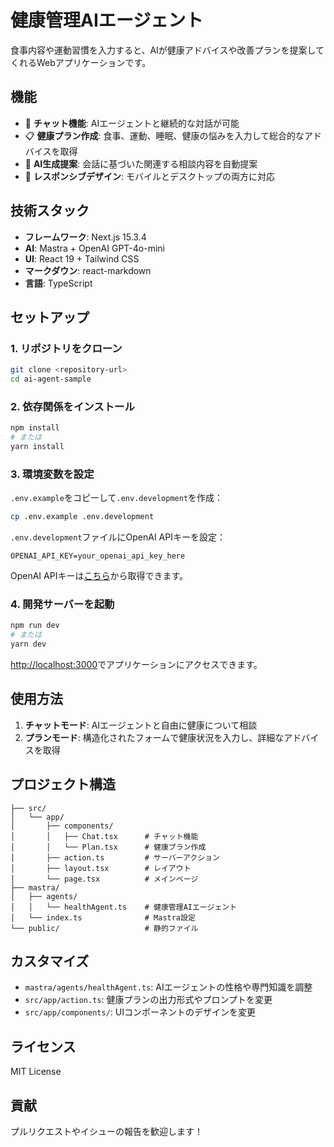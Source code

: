 # 健康管理AIエージェント

食事内容や運動習慣を入力すると、AIが健康アドバイスや改善プランを提案してくれるWebアプリケーションです。

## 機能

- 💬 **チャット機能**: AIエージェントと継続的な対話が可能
- 📋 **健康プラン作成**: 食事、運動、睡眠、健康の悩みを入力して総合的なアドバイスを取得
- 🤖 **AI生成提案**: 会話に基づいた関連する相談内容を自動提案
- 📱 **レスポンシブデザイン**: モバイルとデスクトップの両方に対応

## 技術スタック

- **フレームワーク**: Next.js 15.3.4
- **AI**: Mastra + OpenAI GPT-4o-mini
- **UI**: React 19 + Tailwind CSS
- **マークダウン**: react-markdown
- **言語**: TypeScript

## セットアップ

### 1. リポジトリをクローン

```bash
git clone <repository-url>
cd ai-agent-sample
```

### 2. 依存関係をインストール

```bash
npm install
# または
yarn install
```

### 3. 環境変数を設定

`.env.example`をコピーして`.env.development`を作成：

```bash
cp .env.example .env.development
```

`.env.development`ファイルにOpenAI APIキーを設定：

```plaintext
OPENAI_API_KEY=your_openai_api_key_here
```

OpenAI APIキーは[こちら](https://platform.openai.com/api-keys)から取得できます。

### 4. 開発サーバーを起動

```bash
npm run dev
# または
yarn dev
```

[http://localhost:3000](http://localhost:3000)でアプリケーションにアクセスできます。

## 使用方法

1. **チャットモード**: AIエージェントと自由に健康について相談
2. **プランモード**: 構造化されたフォームで健康状況を入力し、詳細なアドバイスを取得

## プロジェクト構造

```
├── src/
│   └── app/
│       ├── components/
│       │   ├── Chat.tsx      # チャット機能
│       │   └── Plan.tsx      # 健康プラン作成
│       ├── action.ts         # サーバーアクション
│       ├── layout.tsx        # レイアウト
│       └── page.tsx          # メインページ
├── mastra/
│   ├── agents/
│   │   └── healthAgent.ts    # 健康管理AIエージェント
│   └── index.ts              # Mastra設定
└── public/                   # 静的ファイル
```

## カスタマイズ

- `mastra/agents/healthAgent.ts`: AIエージェントの性格や専門知識を調整
- `src/app/action.ts`: 健康プランの出力形式やプロンプトを変更
- `src/app/components/`: UIコンポーネントのデザインを変更

## ライセンス

MIT License

## 貢献

プルリクエストやイシューの報告を歓迎します！
